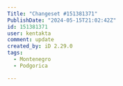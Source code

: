 ```yaml
---
Title: "Changeset #151381371"
PublishDate: "2024-05-15T21:02:42Z"
id: 151381371
user: kentakta
comment: update
created_by: iD 2.29.0
tags:
  - Montenegro
  - Podgorica

---
```

